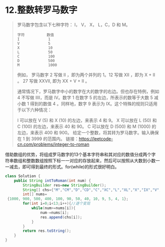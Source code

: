 # 12.整数转罗马数字

>罗马数字包含以下七种字符： I， V， X， L，C，D 和 M。
>
>~~~
>字符          数值
>I             1
>V             5
>X             10
>L             50
>C             100
>D             500
>M             1000
>~~~
>
>
>例如， 罗马数字 2 写做 II ，即为两个并列的 1。12 写做 XII ，即为 X + II 。 27 写做  XXVII, 即为 XX + V + II 。
>
>通常情况下，罗马数字中小的数字在大的数字的右边。但也存在特例，例如 4 不写做 IIII，而是 IV。数字 1 在数字 5 的左边，所表示的数等于大数 5 减小数 1 得到的数值 4 。同样地，数字 9 表示为 IX。这个特殊的规则只适用于以下六种情况：
>
>I 可以放在 V (5) 和 X (10) 的左边，来表示 4 和 9。
>X 可以放在 L (50) 和 C (100) 的左边，来表示 40 和 90。 
>C 可以放在 D (500) 和 M (1000) 的左边，来表示 400 和 900。
>给定一个整数，将其转为罗马数字。输入确保在 1 到 3999 的范围内。
>链接：https://leetcode-cn.com/problems/integer-to-roman

借助数组的优势，将组成罗马数字的13个基本字符串和其对应的数值分成两个字符串数组和整数数组按照下标一一对应的存放起来，然后可以按照从大数到小数一一减去，即可得到最终的形式。for(while)的形式很好明白。

~~~java
class Solution {
    public String intToRoman(int num) {
        StringBuilder res=new StringBuilder();
        String[] chs={"M","CM","D","CD","C","XC","L","XL","X","IX","V","IV","I"};
        int[] nums=
 {1000, 900, 500, 400, 100, 90, 50, 40, 10, 9, 5, 4, 1};
        for(int i=0;i<13;i++){//逐个变现
            while(num>=nums[i]){
                num-=nums[i];
                res.append(chs[i]);
            }
        }
        return res.toString();
    }
}
~~~